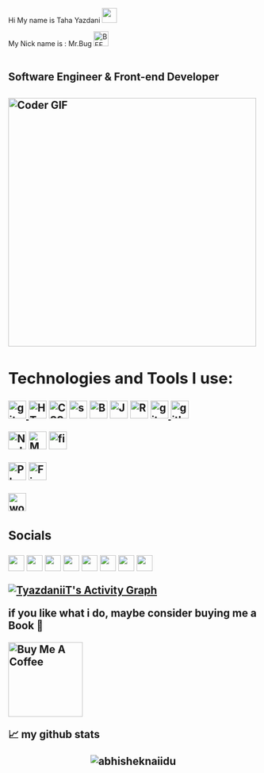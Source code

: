 Hi My name is Taha Yazdani <img src="https://user-images.githubusercontent.com/42378118/110234147-e3259600-7f4e-11eb-95be-0c4047144dea.gif" width="30">

My Nick name is : Mr.Bug <img src="https://user-images.githubusercontent.com/56879548/185807636-0a5cf8bd-c08c-4e76-b6ab-e11808c5934c.png" alt="BEE" width="30" height="30">
<br>
<br>

Software Engineer & Front-end Developer
---------------------------------
<h2 align="left">
 <abc>
   
<img src="https://media.giphy.com/media/SWoSkN6DxTszqIKEqv/giphy.gif" alt="Coder GIF" width="500">

<h2 align="left">Technologies and Tools I use:</h2>

<p align="left">

<a href="https://code.visualstudio.com/" target="_blank"> <img src="https://upload.wikimedia.org/wikipedia/commons/9/9a/Visual_Studio_Code_1.35_icon.svg" alt="git" width="36" height="36"/> </a>   <a href="https://developer.mozilla.org/en-US/docs/Glossary/HTML5" target="_blank" rel="noreferrer"><img src="https://raw.githubusercontent.com/danielcranney/readme-generator/main/public/icons/skills/html5-colored.svg" width="36" height="36" alt="HTML5" /></a>
<a href="https://www.w3.org/TR/CSS/#css" target="_blank" rel="noreferrer"><img src="https://raw.githubusercontent.com/danielcranney/readme-generator/main/public/icons/skills/css3-colored.svg" width="36" height="36" alt="CSS3" /></a>
<a href="https://sass-lang.com/documentation/" target="_blank" rel="noreferrer"><img src="https://user-images.githubusercontent.com/56879548/186238280-94156dda-8af5-400e-a86e-1289257145dc.png" width="36" height="36" alt="sass" /></a>
<a href="https://getbootstrap.com/" target="_blank" rel="noreferrer"><img src="https://raw.githubusercontent.com/danielcranney/readme-generator/main/public/icons/skills/bootstrap-colored.svg" width="36" height="36" alt="Bootstrap" /></a>
<a href="https://developer.mozilla.org/en-US/docs/Web/JavaScript" target="_blank" rel="noreferrer"><img src="https://raw.githubusercontent.com/danielcranney/readme-generator/main/public/icons/skills/javascript-colored.svg" width="36" height="36" alt="Javascript" /></a>
<a href="https://reactjs.org/" target="_blank" rel="noreferrer"><img src="https://raw.githubusercontent.com/danielcranney/readme-generator/main/public/icons/skills/react-colored.svg" width="36" height="36" alt="React" /></a>
<a href="https://git-scm.com/" target="_blank"> <img src="https://www.vectorlogo.zone/logos/git-scm/git-scm-icon.svg" alt="git" width="36" height="36"/> </a>
<a href="https://github.com/yazdani1994" target="_blank"> <img src="https://user-images.githubusercontent.com/56879548/186238137-57741b81-576f-4874-bbce-50430c4c9b7b.png" alt="github" width="36" height="36"/> </a>

<a href="https://nodejs.org/en/" target="_blank" rel="noreferrer"><img src="https://raw.githubusercontent.com/danielcranney/readme-generator/main/public/icons/skills/nodejs-colored.svg" width="36" height="36" alt="NodeJS" /></a>
<a href="https://www.mongodb.com/" target="_blank" rel="noreferrer"><img src="https://raw.githubusercontent.com/danielcranney/readme-generator/main/public/icons/skills/mongodb-colored.svg" width="36" height="36" alt="MongoDB" /></a>
<a href="https://firebase.google.com/" target="_blank"> <img src="https://www.vectorlogo.zone/logos/firebase/firebase-icon.svg" alt="firebase" width="36" height="36"/> </a>

<a href="https://www.adobe.com/uk/products/photoshop.html" target="_blank" rel="noreferrer"><img src="https://raw.githubusercontent.com/danielcranney/readme-generator/main/public/icons/skills/photoshop-colored.svg" width="36" height="36" alt="Photoshop" /></a>
<a href="https://www.figma.com/" target="_blank" rel="noreferrer"><img src="https://raw.githubusercontent.com/danielcranney/readme-generator/main/public/icons/skills/figma-colored.svg" width="36" height="36" alt="Figma" /></a>
 
<a href="https://wordpress.com/" target="_blank" rel="noreferrer"><img src="https://user-images.githubusercontent.com/56879548/185807518-3cd45507-9a06-4e88-a46b-6acdebd50194.png" width="36" height="36" alt="wordpress" /></a>

</p>

### Socials

<p align="left"> <a href="http://www.instagram.com/tyazdani.js" target="_blank" rel="noreferrer"><img src="https://raw.githubusercontent.com/danielcranney/readme-generator/main/public/icons/socials/instagram.svg" width="32" height="32" /></a> <a href="https://www.linkedin.com/in/taha-yazdani-870301125/" target="_blank" rel="noreferrer"><img src="https://raw.githubusercontent.com/danielcranney/readme-generator/main/public/icons/socials/linkedin.svg" width="32" height="32" /></a> <a href="https://www.stackoverflow.com/" target="_blank" rel="noreferrer"><img src="https://raw.githubusercontent.com/danielcranney/readme-generator/main/public/icons/socials/stackoverflow.svg" width="32" height="32" /></a> <a href="https://www.twitter.com/yazdani_mit7" target="_blank" rel="noreferrer"><img src="https://raw.githubusercontent.com/danielcranney/readme-generator/main/public/icons/socials/twitter.svg" width="32" height="32" /></a> <a href="https://discord.com/channels/@yazdani.Js#6878" target="_blank" rel="noreferrer"><img src="https://user-images.githubusercontent.com/56879548/185801142-f2fe3811-dd4b-4ea9-9366-e17e683d200a.png" width="32" height="32" /></a> <a href="https://wa.me/+989150064036" target="_blank" rel="noreferrer"><img src="https://user-images.githubusercontent.com/56879548/185801217-2da3b9c2-8e3e-45ed-a14c-f8e8d8721144.png" width="32" height="32" /></a> <a href="https://t.me/yazdani_js" target="_blank" rel="noreferrer"><img src="https://user-images.githubusercontent.com/56879548/185801233-56a347cd-ba58-425d-8569-496827058382.png" width="32" height="32" /></a> <a href="https://mail.google.com/mail/brbug.dev" target="_blank" rel="noreferrer"><img src="https://user-images.githubusercontent.com/56879548/185801288-bb747575-9abb-498e-a8ad-b786dd55ca0b.png" width="32" height="32" /></a> </p>
  
<a href="https://github.com/tyazdaniit/github-readme-activity-graph"><img alt="TyazdaniiT's Activity Graph" src="https://github-readme-activity-graph.cyclic.app/graph/?username=DenverCoder1&bg_color=1F222E&color=F8D866&line=F85D7F&point=FFFFFF&hide_border=true" /></a>
  
  
if you like what i do, maybe consider buying me a Book 🥺

<a href="https://www.buymeacoffee.com/tyazdani72" target="_blank"><img src="https://cdn.buymeacoffee.com/buttons/v2/default-red.png" alt="Buy Me A Coffee" width="150" ></a>
  
📈 my github stats

<p align="center"> <img src="https://github-readme-stats.vercel.app/api?username=abhisheknaiidu&show_icons=true&theme=gotham" alt="abhisheknaiidu" />
